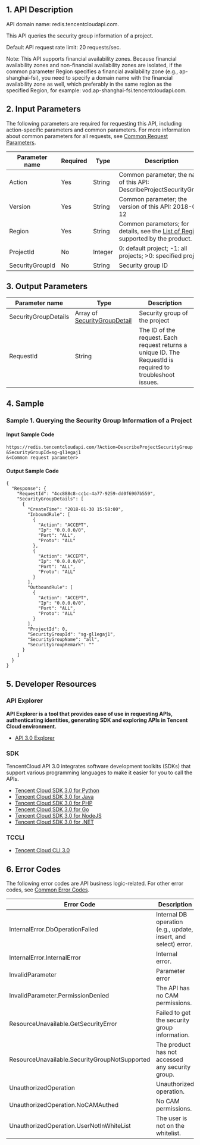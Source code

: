 ﻿## 1. API Description

API domain name: redis.tencentcloudapi.com.

This API queries the security group information of a project.

Default API request rate limit: 20 requests/sec.

Note: This API supports financial availability zones. Because financial availability zones and non-financial availability zones are isolated, if the common parameter Region specifies a financial availability zone (e.g., ap-shanghai-fsi), you need to specify a domain name with the financial availability zone as well, which preferably in the same region as the specified Region, for example: vod.ap-shanghai-fsi.tencentcloudapi.com.


## 2. Input Parameters

The following parameters are required for requesting this API, including action-specific parameters and common parameters. For more information about common parameters for all requests, see [Common Request Parameters](/document/api/239/20005).

| Parameter name | Required | Type | Description |
|---------|---------|---------|---------|
| Action | Yes | String | Common parameter; the name of this API: DescribeProjectSecurityGroup |
| Version | Yes | String | Common parameter; the version of this API: 2018-04-12 |
| Region | Yes | String | Common parameters; for details, see the [List of Regions](/document/api/239/20005#.E5.9C.B0.E5.9F.9F.E5.88.97.E8.A1.A8) supported by the product. |
| ProjectId | No | Integer | 0: default project; -1: all projects; >0: specified project |
| SecurityGroupId | No | String | Security group ID |

## 3. Output Parameters

| Parameter name | Type | Description |
|---------|---------|---------|
| SecurityGroupDetails | Array of [SecurityGroupDetail](/document/api/239/20022#SecurityGroupDetail) | Security group of the project |
| RequestId | String | The ID of the request. Each request returns a unique ID. The RequestId is required to troubleshoot issues. |


## 4. Sample

### Sample 1. Querying the Security Group Information of a Project

#### Input Sample Code

```
https://redis.tencentcloudapi.com/?Action=DescribeProjectSecurityGroup
&SecurityGroupId=sg-gl1egaj1
&<Common request parameter>
```

#### Output Sample Code

```
{
  "Response": {
    "RequestId": "4cc888c8-cc1c-4a77-9259-dd0f6907b559",
    "SecurityGroupDetails": [
      {
        "CreateTime": "2018-01-30 15:58:00",
        "InboundRule": [
          {
            "Action": "ACCEPT",
            "Ip": "0.0.0.0/0",
            "Port": "ALL",
            "Proto": "ALL"
          },
          {
            "Action": "ACCEPT",
            "Ip": "0.0.0.0/0",
            "Port": "ALL",
            "Proto": "ALL"
          }
        ],
        "OutboundRule": [
          {
            "Action": "ACCEPT",
            "Ip": "0.0.0.0/0",
            "Port": "ALL",
            "Proto": "ALL"
          }
        ],
        "ProjectId": 0,
        "SecurityGroupId": "sg-gl1egaj1",
        "SecurityGroupName": "all",
        "SecurityGroupRemark": ""
      }
    ]
  }
}
```


## 5. Developer Resources

### API Explorer

**API Explorer is a tool that provides ease of use in requesting APIs, authenticating identities, generating SDK and exploring APIs in Tencent Cloud environment.**

* [API 3.0 Explorer](https://console.cloud.tencent.com/api/explorer?Product=redis&Version=2018-04-12&Action=DescribeProjectSecurityGroup)

### SDK

TencentCloud API 3.0 integrates software development toolkits (SDKs) that support various programming languages to make it easier for you to call the APIs.

* [Tencent Cloud SDK 3.0 for Python](https://github.com/TencentCloud/tencentcloud-sdk-python)
* [Tencent Cloud SDK 3.0 for Java](https://github.com/TencentCloud/tencentcloud-sdk-java)
* [Tencent Cloud SDK 3.0 for PHP](https://github.com/TencentCloud/tencentcloud-sdk-php)
* [Tencent Cloud SDK 3.0 for Go](https://github.com/TencentCloud/tencentcloud-sdk-go)
* [Tencent Cloud SDK 3.0 for NodeJS](https://github.com/TencentCloud/tencentcloud-sdk-nodejs)
* [Tencent Cloud SDK 3.0 for .NET](https://github.com/TencentCloud/tencentcloud-sdk-dotnet)

### TCCLI

* [Tencent Cloud CLI 3.0](https://cloud.tencent.com/document/product/440/6176)

## 6. Error Codes

The following error codes are API business logic-related. For other error codes, see [Common Error Codes](/document/api/239/15694#.E5.85.AC.E5.85.B1.E9.94.99.E8.AF.AF.E7.A0.81).

| Error Code | Description |
|---------|---------|
| InternalError.DbOperationFailed | Internal DB operation (e.g., update, insert, and select) error. |
| InternalError.InternalError | Internal error. |
| InvalidParameter | Parameter error |
| InvalidParameter.PermissionDenied | The API has no CAM permissions. |
| ResourceUnavailable.GetSecurityError | Failed to get the security group information. |
| ResourceUnavailable.SecurityGroupNotSupported | The product has not accessed any security group. |
| UnauthorizedOperation | Unauthorized operation. |
| UnauthorizedOperation.NoCAMAuthed | No CAM permissions. |
| UnauthorizedOperation.UserNotInWhiteList | The user is not on the whitelist. |
